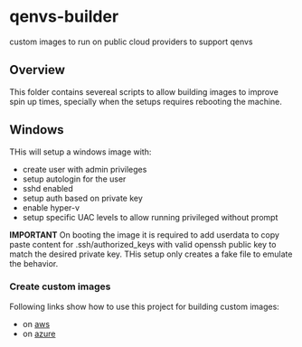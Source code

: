 # qenvs-builder  

custom images to run on public cloud providers to support qenvs

## Overview

This folder contains severeal scripts to allow building images to improve spin up times, specially when the setups requires rebooting the machine.

## Windows

THis will setup a windows image with:

* create user with admin privileges
* setup autologin for the user
* sshd enabled  
* setup auth based on private key
* enable hyper-v  
* setup specific UAC levels to allow running privileged without prompt

**IMPORTANT** On booting the image it is required to add userdata to copy paste content for .ssh/authorized_keys with valid openssh public key to match the desired private key. THis setup only creates a fake file to emulate the behavior.  

### Create custom images

Following links show how to use this project for building custom images:

* on [aws](docs/windows/aws.md)
* on [azure](docs/windows/azure.md)  

